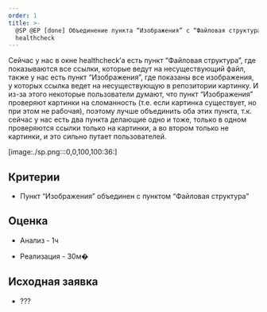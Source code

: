 ```yaml
---
order: 1
title: >-
  @SP @EP [done] Объединение пункта “Изображения” с “Файловая структура” в
  healthcheck
---
```


Сейчас у нас в окне healthcheck’а есть пункт “Файловая структура”, где показываются все ссылки, которые ведут на несуществующий файл, также у нас есть пункт “Изображения”, где показаны все изображения, у которых ссылка ведет на несуществующую в репозитории картинку. И из-за этого некоторые пользователи думают, что пункт “Изображения” проверяют картинки на сломанность (т.е. если картинка существует, но при этом не рабочая), поэтому лучше объединить оба этих пункта, т.к. сейчас у нас есть два пункта делающие одно и тоже, только в одном проверяются ссылки только на картинки, а во втором только не картинки, и это сильно путает пользователей.

[image:./sp.png:::0,0,100,100:36:]

## Критерии

- Пункт “Изображения” объединен с пунктом “Файловая структура”

## Оценка

- Анализ - 1ч

- Реализация - 30м�

## Исходная заявка

- ???
